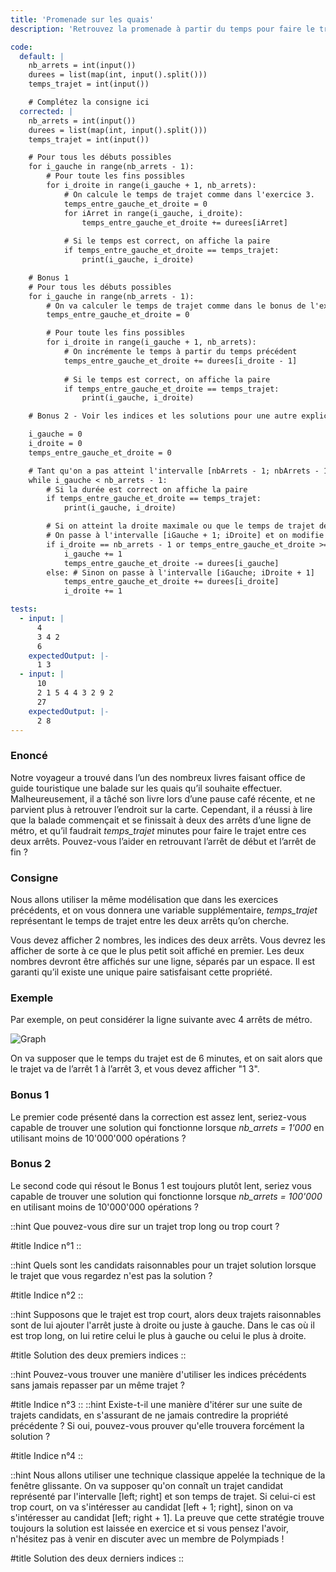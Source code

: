 ```yaml
---
title: 'Promenade sur les quais'
description: 'Retrouvez la promenade à partir du temps pour faire le trajet'

code:
  default: |
    nb_arrets = int(input())
    durees = list(map(int, input().split()))
    temps_trajet = int(input())

    # Complétez la consigne ici
  corrected: |
    nb_arrets = int(input())
    durees = list(map(int, input().split()))
    temps_trajet = int(input())

    # Pour tous les débuts possibles
    for i_gauche in range(nb_arrets - 1):
        # Pour toute les fins possibles
        for i_droite in range(i_gauche + 1, nb_arrets):
            # On calcule le temps de trajet comme dans l'exercice 3.
            temps_entre_gauche_et_droite = 0
            for iArret in range(i_gauche, i_droite):
                temps_entre_gauche_et_droite += durees[iArret]
            
            # Si le temps est correct, on affiche la paire
            if temps_entre_gauche_et_droite == temps_trajet:
                print(i_gauche, i_droite)

    # Bonus 1
    # Pour tous les débuts possibles
    for i_gauche in range(nb_arrets - 1):
        # On va calculer le temps de trajet comme dans le bonus de l'exercice 3
        temps_entre_gauche_et_droite = 0

        # Pour toute les fins possibles
        for i_droite in range(i_gauche + 1, nb_arrets):
            # On incrémente le temps à partir du temps précédent
            temps_entre_gauche_et_droite += durees[i_droite - 1]
            
            # Si le temps est correct, on affiche la paire
            if temps_entre_gauche_et_droite == temps_trajet:
                print(i_gauche, i_droite)

    # Bonus 2 - Voir les indices et les solutions pour une autre explication

    i_gauche = 0
    i_droite = 0
    temps_entre_gauche_et_droite = 0

    # Tant qu'on a pas atteint l'intervalle [nbArrets - 1; nbArrets - 1]
    while i_gauche < nb_arrets - 1:
        # Si la durée est correct on affiche la paire
        if temps_entre_gauche_et_droite == temps_trajet:
            print(i_gauche, i_droite)

        # Si on atteint la droite maximale ou que le temps de trajet de la balade candidate est trop long
        # On passe à l'intervalle [iGauche + 1; iDroite] et on modifie la somme
        if i_droite == nb_arrets - 1 or temps_entre_gauche_et_droite >= temps_trajet:
            i_gauche += 1
            temps_entre_gauche_et_droite -= durees[i_gauche]
        else: # Sinon on passe à l'intervalle [iGauche; iDroite + 1]
            temps_entre_gauche_et_droite += durees[i_droite]
            i_droite += 1

tests:
  - input: |
      4
      3 4 2
      6
    expectedOutput: |-
      1 3
  - input: |
      10
      2 1 5 4 4 3 2 9 2
      27
    expectedOutput: |-
      2 8
---
```


### Enoncé

Notre voyageur a trouvé dans l’un des nombreux livres faisant office de guide touristique une balade sur les quais qu’il souhaite effectuer. Malheureusement, il a tâché son livre lors d’une pause café récente, et ne parvient plus à retrouver l’endroit sur la carte. Cependant, il a réussi à lire que la balade commençait et se finissait à deux des arrêts d’une ligne de métro, et qu’il faudrait _temps_trajet_ minutes pour faire le trajet entre ces deux arrêts. Pouvez-vous l’aider en retrouvant l’arrêt de début et l’arrêt de fin ?

### Consigne

Nous allons utiliser la même modélisation que dans les exercices précédents, et on vous donnera une variable supplémentaire, _temps_trajet_ représentant le temps de trajet entre les deux arrêts qu’on cherche.

Vous devez afficher 2 nombres, les indices des deux arrêts. Vous devrez les afficher de sorte à ce que le plus petit soit affiché en premier. Les deux nombres devront être affichés sur une ligne, séparés par un espace. Il est garanti qu’il existe une unique paire satisfaisant cette propriété.

### Exemple

Par exemple, on peut considérer la ligne suivante avec 4 arrêts de métro.

![Graph](/polympiads/graph-metro-polympiads.png)

On va supposer que le temps du trajet est de 6 minutes, et on sait alors que le trajet va de l’arrêt 1 à l’arrêt 3, et vous devez afficher "1 3".

### Bonus 1

Le premier code présenté dans la correction est assez lent, seriez-vous capable de trouver une solution qui fonctionne lorsque _nb_arrets = 1'000_ en utilisant moins de 10'000'000 opérations ?

### Bonus 2

Le second code qui résout le Bonus 1 est toujours plutôt lent, seriez vous capable de trouver une solution qui fonctionne lorsque _nb_arrets = 100'000_ en utilisant moins de 10'000'000 opérations ?

::hint
Que pouvez-vous dire sur un trajet trop long ou trop court ?

#title
Indice n°1
::

::hint
Quels sont les candidats raisonnables pour un trajet solution lorsque le trajet que vous regardez n'est pas la solution ?

#title
Indice n°2
::

::hint
Supposons que le trajet est trop court, alors deux trajets raisonnables sont de lui ajouter l'arrêt juste à droite ou juste à gauche. Dans le cas où il est trop long, on lui retire celui le plus à gauche ou celui le plus à droite.

#title
Solution des deux premiers indices
::

::hint
Pouvez-vous trouver une manière d'utiliser les indices précédents sans jamais repasser par un même trajet ?

#title
Indice n°3
::
::hint
Existe-t-il une manière d'itérer sur une suite de trajets candidats, en s'assurant de ne jamais contredire la propriété précédente ? Si oui, pouvez-vous prouver qu'elle trouvera forcément la solution ?

#title
Indice n°4
::

::hint
Nous allons utiliser une technique classique appelée la technique de la fenêtre glissante. On va supposer qu'on connaît un trajet candidat représenté par l'intervalle [left; right] et son temps de trajet. Si celui-ci est trop court, on va s'intéresser au candidat [left + 1; right], sinon on va s'intéresser au candidat [left; right + 1]. La preuve que cette stratégie trouve toujours la solution est laissée en exercice et si vous pensez l'avoir, n'hésitez pas à venir en discuter avec un membre de Polympiads !

#title
Solution des deux derniers indices
::
